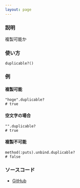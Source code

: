 ```yaml
---
layout: page
---
```


### 説明

複製可能か

### 使い方

    duplicable?()

### 例

#### 複製可能

    "hoge".duplicable?
    # true

#### 空文字の場合

    "".duplicable?
    # true

#### 複製不可能

    method(:puts).unbind.duplicable?
    # false

### ソースコード

- [GitHub](https://github.com/rails/rails/blob/984c3ef2775781d47efa9f541ce570daa2434a80/activesupport/lib/active_support/core_ext/object/duplicable.rb#L36)
